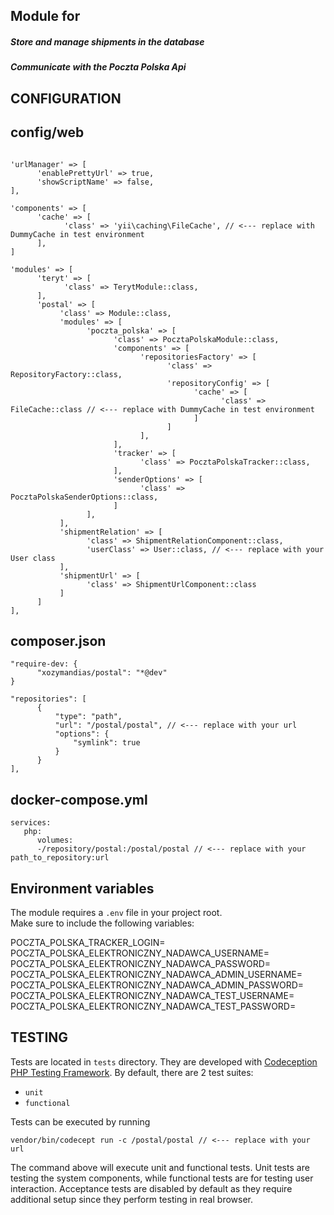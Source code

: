 
Module for
-----
##### Store and manage shipments in the database
##### Communicate with the Poczta Polska Api 

CONFIGURATION
-------------
## config/web
```

'urlManager' => [
      'enablePrettyUrl' => true,
      'showScriptName' => false,
],

'components' => [
      'cache' => [
            'class' => 'yii\caching\FileCache', // <--- replace with DummyCache in test environment
      ],
]

'modules' => [
      'teryt' => [
            'class' => TerytModule::class,
      ],
      'postal' => [
           'class' => Module::class,
           'modules' => [
                 'poczta_polska' => [
                       'class' => PocztaPolskaModule::class,
                       'components' => [
                             'repositoriesFactory' => [
                                   'class' => RepositoryFactory::class,
                                   'repositoryConfig' => [
                                         'cache' => [
                                               'class' => FileCache::class // <--- replace with DummyCache in test environment
                                         ]
                                   ]
                             ],
                       ],
                       'tracker' => [
                             'class' => PocztaPolskaTracker::class,
                       ],
                       'senderOptions' => [
                             'class' => PocztaPolskaSenderOptions::class,
                       ]
                 ],
           ],
           'shipmentRelation' => [
                 'class' => ShipmentRelationComponent::class,
                 'userClass' => User::class, // <--- replace with your User class
           ],
           'shipmentUrl' => [
                 'class' => ShipmentUrlComponent::class
           ]
      ]
],
```
## composer.json

```
"require-dev: {
      "xozymandias/postal": "*@dev"
}

"repositories": [
      {
          "type": "path",
          "url": "/postal/postal", // <--- replace with your url
          "options": {
              "symlink": true
          }
      }
],
```

## docker-compose.yml
```
services:
   php:
      volumes:
      -/repository/postal:/postal/postal // <--- replace with your path_to_repository:url
```

## Environment variables

The module requires a `.env` file in your project root.  
Make sure to include the following variables:

POCZTA_POLSKA_TRACKER_LOGIN=
POCZTA_POLSKA_ELEKTRONICZNY_NADAWCA_USERNAME=
POCZTA_POLSKA_ELEKTRONICZNY_NADAWCA_PASSWORD=
POCZTA_POLSKA_ELEKTRONICZNY_NADAWCA_ADMIN_USERNAME=
POCZTA_POLSKA_ELEKTRONICZNY_NADAWCA_ADMIN_PASSWORD=
POCZTA_POLSKA_ELEKTRONICZNY_NADAWCA_TEST_USERNAME=
POCZTA_POLSKA_ELEKTRONICZNY_NADAWCA_TEST_PASSWORD=

TESTING
-------

Tests are located in `tests` directory. They are developed with [Codeception PHP Testing Framework](https://codeception.com/).
By default, there are 2 test suites:

- `unit`
- `functional`

Tests can be executed by running

```
vendor/bin/codecept run -c /postal/postal // <--- replace with your url
```

The command above will execute unit and functional tests. Unit tests are testing the system components, while functional
tests are for testing user interaction. Acceptance tests are disabled by default as they require additional setup since
they perform testing in real browser. 

